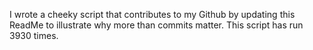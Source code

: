 I wrote a cheeky script that contributes to my Github by updating this ReadMe to illustrate why more than commits matter. This script has run 3930 times.